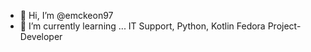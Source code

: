 - 👋 Hi, I’m @emckeon97
- 🌱 I’m currently learning ... IT Support, Python, Kotlin
Fedora Project-Developer 
